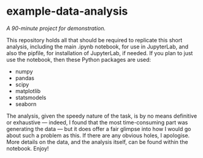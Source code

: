 # example-data-analysis
*A 90-minute project for demonstration.*

This repository holds all that should be required to replicate this short analysis, including the main .ipynb notebook, for use in JupyterLab, and also the pipfile, for installation of JupyterLab, if needed. If you plan to just use the notebook, then these Python packages are used:
- numpy
- pandas
- scipy
- matplotlib
- statsmodels
- seaborn

The analysis, given the speedy nature of the task, is by no means definitive or exhaustive — indeed, I found that the most time-consuming part was generating the data — but it does offer a fair glimpse into how I would go about such a problem as this. If there are any obvious holes, I apologise. More details on the data, and the analysis itself, can be found within the notebook. Enjoy!
